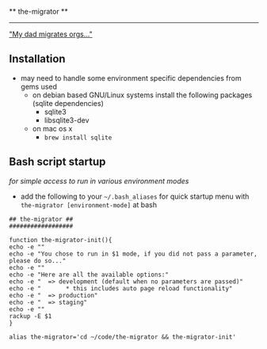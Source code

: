 ** the-migrator **
******************

  ["My dad migrates orgs..."](http://www.youtube.com/watch?v=nP2xnAMQ3HM)

## Installation
- may need to handle some environment specific dependencies from gems used
  - on debian based GNU/Linux systems install the following packages (sqlite dependencies)
    - sqlite3
    - libsqlite3-dev
  - on mac os x
    - ```brew install sqlite```

## Bash script startup
*for simple access to run in various environment modes*

- add the following to your `~/.bash_aliases` for quick startup menu with ```the-migrator [environment-mode]``` at bash

```
## the-migrator ##
##################

function the-migrator-init(){
echo -e ""
echo -e "You chose to run in $1 mode, if you did not pass a parameter, please do so..."
echo -e ""
echo -e "Here are all the available options:"
echo -e "  => development (default when no parameters are passed)"
echo -e "       * this includes auto page reload functionality"
echo -e "  => production"
echo -e "  => staging"
echo -e ""
rackup -E $1
}

alias the-migrator='cd ~/code/the-migrator && the-migrator-init'
```